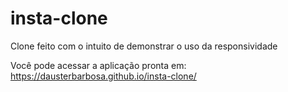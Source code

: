 # insta-clone

Clone feito com o intuito de demonstrar o uso da responsividade

Você pode acessar a aplicação pronta em: https://dausterbarbosa.github.io/insta-clone/
